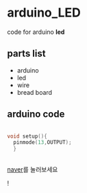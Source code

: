 # arduino_LED
code for arduino **led**

## parts list

* arduino
* led
* wire
* bread board


## arduino code
```cpp

void setup(){
  pinmode(13,OUTPUT);
  }
  
  ``` 
    
[naver](https://www.naver.com)를 눌러보세요

!
